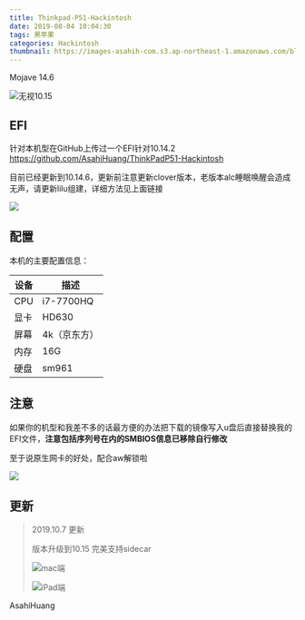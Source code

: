 ```yaml
---
title: Thinkpad-P51-Hackintosh
date: 2019-08-04 10:04:30
tags: 黑苹果
categories: Hackintosh
thumbnail: https://images-asahih-com.s3.ap-northeast-1.amazonaws.com/blog/2020/04/06/hG2Muio%20%281%29.png
---
```


Mojave 14.6

<!--more-->

![无视10.15](https://files.catbox.moe/kzk7o9.png)

## EFI

针对本机型在GitHub上传过一个EFI针对10.14.2
https://github.com/AsahiHuang/ThinkPadP51-Hackintosh

目前已经更新到10.14.6，更新前注意更新clover版本，老版本alc睡眠唤醒会造成无声，请更新lilu组建，详细方法见上面链接

![](https://files.catbox.moe/zapc56.png)

## 配置

本机的主要配置信息： 

| 设备 | 描述|
| ------ | --------- |
| CPU | i7-7700HQ	|
| 显卡   | HD630     |
| 屏幕 	| 4k（京东方） |
| 内存 | 16G	|
| 硬盘 | sm961 |



## 注意

如果你的机型和我差不多的话最方便的办法把下载的镜像写入u盘后直接替换我的EFI文件，**注意包括序列号在内的SMBIOS信息已移除自行修改** 

至于说原生网卡的好处，配合aw解锁啦

![](https://files.catbox.moe/41sb70.png)



## 更新

> 2019.10.7 更新
>
> 版本升级到10.15 完美支持sidecar
>
> ![mac端](https://files.catbox.moe/6skbe8.png)
>
> ![iPad端](https://files.catbox.moe/omzhkn.PNG)



AsahiHuang